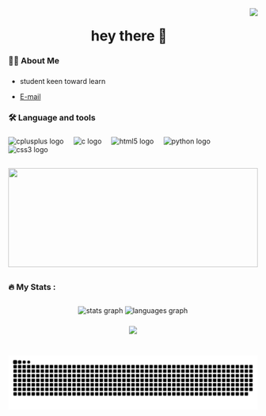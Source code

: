 <img align="right" height="300" src="https://i.giphy.com/media/yALcFbrKshfoY/giphy.webp"  />

###

<h1 align="center">hey there 👋</h1>

###

<h3 align="left">👩‍💻  About Me</h3>

###

 - <p align="left">student keen toward learn</p>
 - [E-mail](rajasardar262004+b0g0h@gmail.com)

###

<h3 align="left">🛠 Language and tools</h3>

###

<div align="left">
  <img src="https://cdn.jsdelivr.net/gh/devicons/devicon/icons/cplusplus/cplusplus-original.svg" height="40" alt="cplusplus logo"  />
  <img width="12" />
  <img src="https://cdn.jsdelivr.net/gh/devicons/devicon/icons/c/c-original.svg" height="40" alt="c logo"  />
  <img width="12" />
  <img src="https://cdn.jsdelivr.net/gh/devicons/devicon/icons/html5/html5-original.svg" height="40" alt="html5 logo"  />
  <img width="12" />
  <img src="https://cdn.jsdelivr.net/gh/devicons/devicon/icons/python/python-original.svg" height="40" alt="python logo"  />
  <img width="12" />
  <img src="https://cdn.jsdelivr.net/gh/devicons/devicon/icons/css3/css3-original.svg" height="40" alt="css3 logo"  />
</div>

###
##
<div align="center">
<img align="center" height="200" width="504" src="https://i.giphy.com/media/kQuOMTeadVK24/giphy.webp"  />
</div>

##

<h3 align="left">🔥   My Stats :</h3>

##
<div align="center">
  <img src="https://github-readme-stats.vercel.app/api?username=Snp-Rj-Ind-code-error-420&hide_title=false&hide_rank=false&show_icons=true&include_all_commits=true&count_private=true&disable_animations=false&theme=monokai&locale=en&hide_border=false&order=1" height="150" alt="stats graph"  />

  <img src="https://github-readme-stats.vercel.app/api/top-langs?username=Snp-Rj-Ind-code-error-420&locale=en&hide_title=false&layout=compact&card_width=320&langs_count=5&theme=monokai&hide_border=false&order=2" height="150" alt="languages graph"  />
</div>

###

###

<div align="center">
  <img src="https://visitor-badge.laobi.icu/badge?page_id=Snp-Rj-Ind-code-error-420.Snp-Rj-Ind-code-error-420&"  />
</div>

###

 
<br clear="both">

<img src="https://raw.githubusercontent.com/Snp-Rj-Ind-code-error-420/Snp-Rj-Ind-code-error-420/output/snake.svg" alt="Snake animation" />

### 
